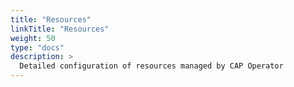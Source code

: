 ```yaml
---
title: "Resources"
linkTitle: "Resources"
weight: 50
type: "docs"
description: >
  Detailed configuration of resources managed by CAP Operator
---
```

